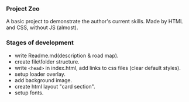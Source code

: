 ### Project Zeo

A basic project to demonstrate the author's current skills. Made by HTML and CSS, without JS (almost). 

### Stages of development

- write Readme.md(description & road map).
- create file\folder structure.
- write `<head>` in index.html, add links to css files (clear default styles).
- setup loader overlay.
- add background image.
- create html layout "card section".
- setup fonts.
